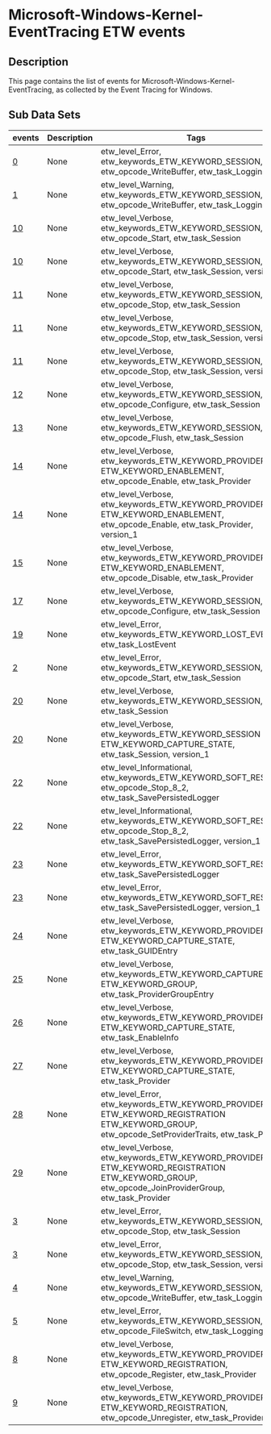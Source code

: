 # Microsoft-Windows-Kernel-EventTracing ETW events

## Description
This page contains the list of events for Microsoft-Windows-Kernel-EventTracing, as collected by the Event Tracing for Windows.

## Sub Data Sets
|events|Description|Tags|
|---|---|---|
|[0](events/event-0.md)|None|etw_level_Error, etw_keywords_ETW_KEYWORD_SESSION, etw_opcode_WriteBuffer, etw_task_Logging|
|[1](events/event-1.md)|None|etw_level_Warning, etw_keywords_ETW_KEYWORD_SESSION, etw_opcode_WriteBuffer, etw_task_Logging|
|[10](events/event-10.md)|None|etw_level_Verbose, etw_keywords_ETW_KEYWORD_SESSION, etw_opcode_Start, etw_task_Session|
|[10](events/event-10_v1.md)|None|etw_level_Verbose, etw_keywords_ETW_KEYWORD_SESSION, etw_opcode_Start, etw_task_Session, version_1|
|[11](events/event-11.md)|None|etw_level_Verbose, etw_keywords_ETW_KEYWORD_SESSION, etw_opcode_Stop, etw_task_Session|
|[11](events/event-11_v1.md)|None|etw_level_Verbose, etw_keywords_ETW_KEYWORD_SESSION, etw_opcode_Stop, etw_task_Session, version_1|
|[11](events/event-11_v2.md)|None|etw_level_Verbose, etw_keywords_ETW_KEYWORD_SESSION, etw_opcode_Stop, etw_task_Session, version_2|
|[12](events/event-12.md)|None|etw_level_Verbose, etw_keywords_ETW_KEYWORD_SESSION, etw_opcode_Configure, etw_task_Session|
|[13](events/event-13.md)|None|etw_level_Verbose, etw_keywords_ETW_KEYWORD_SESSION, etw_opcode_Flush, etw_task_Session|
|[14](events/event-14.md)|None|etw_level_Verbose, etw_keywords_ETW_KEYWORD_PROVIDER ETW_KEYWORD_ENABLEMENT, etw_opcode_Enable, etw_task_Provider|
|[14](events/event-14_v1.md)|None|etw_level_Verbose, etw_keywords_ETW_KEYWORD_PROVIDER ETW_KEYWORD_ENABLEMENT, etw_opcode_Enable, etw_task_Provider, version_1|
|[15](events/event-15.md)|None|etw_level_Verbose, etw_keywords_ETW_KEYWORD_PROVIDER ETW_KEYWORD_ENABLEMENT, etw_opcode_Disable, etw_task_Provider|
|[17](events/event-17.md)|None|etw_level_Verbose, etw_keywords_ETW_KEYWORD_SESSION, etw_opcode_Configure, etw_task_Session|
|[19](events/event-19.md)|None|etw_level_Error, etw_keywords_ETW_KEYWORD_LOST_EVENT, etw_task_LostEvent|
|[2](events/event-2.md)|None|etw_level_Error, etw_keywords_ETW_KEYWORD_SESSION, etw_opcode_Start, etw_task_Session|
|[20](events/event-20.md)|None|etw_level_Verbose, etw_keywords_ETW_KEYWORD_SESSION, etw_task_Session|
|[20](events/event-20_v1.md)|None|etw_level_Verbose, etw_keywords_ETW_KEYWORD_SESSION ETW_KEYWORD_CAPTURE_STATE, etw_task_Session, version_1|
|[22](events/event-22.md)|None|etw_level_Informational, etw_keywords_ETW_KEYWORD_SOFT_RESTART, etw_opcode_Stop_8_2, etw_task_SavePersistedLogger|
|[22](events/event-22_v1.md)|None|etw_level_Informational, etw_keywords_ETW_KEYWORD_SOFT_RESTART, etw_opcode_Stop_8_2, etw_task_SavePersistedLogger, version_1|
|[23](events/event-23.md)|None|etw_level_Error, etw_keywords_ETW_KEYWORD_SOFT_RESTART, etw_task_SavePersistedLogger|
|[23](events/event-23_v1.md)|None|etw_level_Error, etw_keywords_ETW_KEYWORD_SOFT_RESTART, etw_task_SavePersistedLogger, version_1|
|[24](events/event-24.md)|None|etw_level_Verbose, etw_keywords_ETW_KEYWORD_PROVIDER ETW_KEYWORD_CAPTURE_STATE, etw_task_GUIDEntry|
|[25](events/event-25.md)|None|etw_level_Verbose, etw_keywords_ETW_KEYWORD_CAPTURE_STATE ETW_KEYWORD_GROUP, etw_task_ProviderGroupEntry|
|[26](events/event-26.md)|None|etw_level_Verbose, etw_keywords_ETW_KEYWORD_PROVIDER ETW_KEYWORD_CAPTURE_STATE, etw_task_EnableInfo|
|[27](events/event-27.md)|None|etw_level_Verbose, etw_keywords_ETW_KEYWORD_PROVIDER ETW_KEYWORD_CAPTURE_STATE, etw_task_Provider|
|[28](events/event-28.md)|None|etw_level_Error, etw_keywords_ETW_KEYWORD_PROVIDER ETW_KEYWORD_REGISTRATION ETW_KEYWORD_GROUP, etw_opcode_SetProviderTraits, etw_task_Provider|
|[29](events/event-29.md)|None|etw_level_Verbose, etw_keywords_ETW_KEYWORD_PROVIDER ETW_KEYWORD_REGISTRATION ETW_KEYWORD_GROUP, etw_opcode_JoinProviderGroup, etw_task_Provider|
|[3](events/event-3.md)|None|etw_level_Error, etw_keywords_ETW_KEYWORD_SESSION, etw_opcode_Stop, etw_task_Session|
|[3](events/event-3_v1.md)|None|etw_level_Error, etw_keywords_ETW_KEYWORD_SESSION, etw_opcode_Stop, etw_task_Session, version_1|
|[4](events/event-4.md)|None|etw_level_Warning, etw_keywords_ETW_KEYWORD_SESSION, etw_opcode_WriteBuffer, etw_task_Logging|
|[5](events/event-5.md)|None|etw_level_Error, etw_keywords_ETW_KEYWORD_SESSION, etw_opcode_FileSwitch, etw_task_Logging|
|[8](events/event-8.md)|None|etw_level_Verbose, etw_keywords_ETW_KEYWORD_PROVIDER ETW_KEYWORD_REGISTRATION, etw_opcode_Register, etw_task_Provider|
|[9](events/event-9.md)|None|etw_level_Verbose, etw_keywords_ETW_KEYWORD_PROVIDER ETW_KEYWORD_REGISTRATION, etw_opcode_Unregister, etw_task_Provider|
